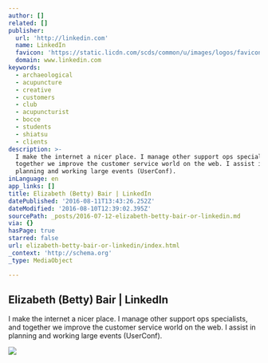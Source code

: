 ```yaml
---
author: []
related: []
publisher:
  url: 'http://linkedin.com'
  name: LinkedIn
  favicon: 'https://static.licdn.com/scds/common/u/images/logos/favicons/v1/favicon.ico'
  domain: www.linkedin.com
keywords:
  - archaeological
  - acupuncture
  - creative
  - customers
  - club
  - acupuncturist
  - bocce
  - students
  - shiatsu
  - clients
description: >-
  I make the internet a nicer place. I manage other support ops specialists, and
  together we improve the customer service world on the web. I assist in
  planning and working large events (UserConf).
inLanguage: en
app_links: []
title: Elizabeth (Betty) Bair | LinkedIn
datePublished: '2016-08-11T13:43:26.252Z'
dateModified: '2016-08-10T12:39:02.395Z'
sourcePath: _posts/2016-07-12-elizabeth-betty-bair-or-linkedin.md
via: {}
hasPage: true
starred: false
url: elizabeth-betty-bair-or-linkedin/index.html
_context: 'http://schema.org'
_type: MediaObject

---
```

<article style=""><h1>Elizabeth (Betty) Bair | LinkedIn</h1><p>I make the internet a nicer place. I manage other support ops specialists, and together we improve the customer service world on the web. I assist in planning and working large events (UserConf).</p><img src="https://media.licdn.com/mpr/mpr/shrinknp_200_200/p/6/005/083/0a7/0a7db2a.jpg" /></article>